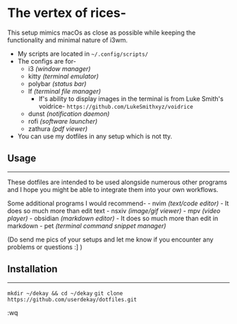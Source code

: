 # The vertex of rices-

This setup mimics macOs as close as possible while keeping the functionality and minimal nature of i3wm.

- My scripts are located in ```~/.config/scripts/```
- The configs are for-
    - i3 *(window manager)*
    - kitty *(terminal emulator)*
    - polybar *(status bar)*
    - lf *(terminal file manager)*
        - lf's ability to display images in the terminal is from Luke Smith's voidrice- ```https://github.com/LukeSmithxyz/voidrice``` 
    - dunst *(notification daemon)*
    - rofi *(software launcher)*
    - zathura *(pdf viewer)*
- You can use my dotfiles in any setup which is not tty.

 
## Usage
___

These dotfiles are intended to be used alongside numerous other programs and I hope you might be able to integrate them into your own workflows. 

Some additional programs I would recommend-
	- nvim *(text/code editor)*
		- It does so much more than edit text
	- nsxiv *(image/gif viewer)*
	- mpv *(video player)*
	- obsidian *(markdown editor)*
		- It does so much more than edit in markdown
    - pet *(terminal command snippet manager)*

(Do send me pics of your setups and let me know if you encounter any problems or questions :] )


## Installation
___

```mkdir ~/dekay && cd ~/dekay```
```git clone https://github.com/userdekay/dotfiles.git``` 


:wq



